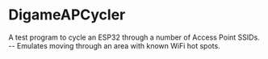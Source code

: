 # DigameAPCycler
A test program to cycle an ESP32 through a number of Access Point SSIDs. -- Emulates moving through an area with known WiFi hot spots.
